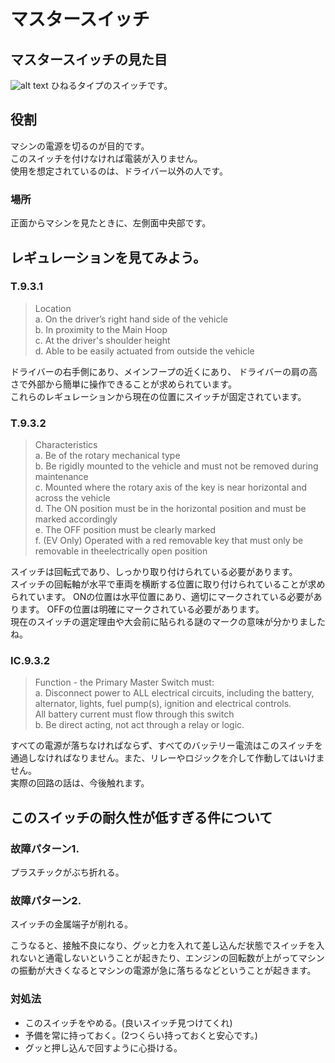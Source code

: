 # マスタースイッチ

## マスタースイッチの見た目
![alt text](image.png)
ひねるタイプのスイッチです。

## 役割
マシンの電源を切るのが目的です。  
このスイッチを付けなければ電装が入りません。  
使用を想定されているのは、ドライバー以外の人です。  

### 場所
正面からマシンを見たときに、左側面中央部です。

## レギュレーションを見てみよう。
### T.9.3.1
> Location  
> a. On the driver’s right hand side of the vehicle  
> b. In proximity to the Main Hoop  
> c. At the driver's shoulder height  
> d. Able to be easily actuated from outside the vehicle  

ドライバーの右手側にあり、メインフープの近くにあり、 ドライバーの肩の高さで外部から簡単に操作できることが求められています。  
これらのレギュレーションから現在の位置にスイッチが固定されています。  

### T.9.3.2

> Characteristics  
> a. Be of the rotary mechanical type  
> b. Be rigidly mounted to the vehicle and must not be removed during maintenance  
> c. Mounted where the rotary axis of the key is near horizontal and across the vehicle  
> d. The ON position must be in the horizontal position and must be marked accordingly  
> e. The OFF position must be clearly marked  
> f. (EV Only) Operated with a red removable key that must only be removable in theelectrically open position  

スイッチは回転式であり、しっかり取り付けられている必要があります。  
スイッチの回転軸が水平で車両を横断する位置に取り付けられていることが求められています。
ONの位置は水平位置にあり、適切にマークされている必要があります。
OFFの位置は明確にマークされている必要があります。  
現在のスイッチの選定理由や大会前に貼られる謎のマークの意味が分かりましたね。  

### IC.9.3.2
> Function - the Primary Master Switch must:  
> a. Disconnect power to ALL electrical circuits, including the battery, alternator, lights, fuel pump(s), ignition and electrical controls.  
> All battery current must flow through this switch  
> b. Be direct acting, not act through a relay or logic.  

すべての電源が落ちなければならず、すべてのバッテリー電流はこのスイッチを通過しなければなりません。また、リレーやロジックを介して作動してはいけません。  
実際の回路の話は、今後触れます。  

## このスイッチの耐久性が低すぎる件について

### 故障パターン1.
プラスチックがぶち折れる。

### 故障パターン2.
スイッチの金属端子が削れる。

こうなると、接触不良になり、グッと力を入れて差し込んだ状態でスイッチを入れないと通電しないということが起きたり、エンジンの回転数が上がってマシンの振動が大きくなるとマシンの電源が急に落ちるなどということが起きます。

### 対処法

- このスイッチをやめる。(良いスイッチ見つけてくれ)
- 予備を常に持っておく。(2つくらい持っておくと安心です。)
- グッと押し込んで回すように心掛ける。
